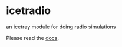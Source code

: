 # icetradio
an icetray module for doing radio simulations

Please read the [docs](https://github.com/clark2668/icetradio/blob/master/resources/docs/index.rst).